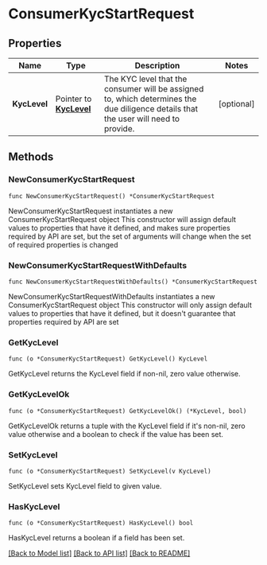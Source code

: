# ConsumerKycStartRequest

## Properties

Name | Type | Description | Notes
------------ | ------------- | ------------- | -------------
**KycLevel** | Pointer to [**KycLevel**](KycLevel.md) | The KYC level that the consumer will be assigned to, which determines the due diligence details that the user will need to provide. | [optional] 

## Methods

### NewConsumerKycStartRequest

`func NewConsumerKycStartRequest() *ConsumerKycStartRequest`

NewConsumerKycStartRequest instantiates a new ConsumerKycStartRequest object
This constructor will assign default values to properties that have it defined,
and makes sure properties required by API are set, but the set of arguments
will change when the set of required properties is changed

### NewConsumerKycStartRequestWithDefaults

`func NewConsumerKycStartRequestWithDefaults() *ConsumerKycStartRequest`

NewConsumerKycStartRequestWithDefaults instantiates a new ConsumerKycStartRequest object
This constructor will only assign default values to properties that have it defined,
but it doesn't guarantee that properties required by API are set

### GetKycLevel

`func (o *ConsumerKycStartRequest) GetKycLevel() KycLevel`

GetKycLevel returns the KycLevel field if non-nil, zero value otherwise.

### GetKycLevelOk

`func (o *ConsumerKycStartRequest) GetKycLevelOk() (*KycLevel, bool)`

GetKycLevelOk returns a tuple with the KycLevel field if it's non-nil, zero value otherwise
and a boolean to check if the value has been set.

### SetKycLevel

`func (o *ConsumerKycStartRequest) SetKycLevel(v KycLevel)`

SetKycLevel sets KycLevel field to given value.

### HasKycLevel

`func (o *ConsumerKycStartRequest) HasKycLevel() bool`

HasKycLevel returns a boolean if a field has been set.


[[Back to Model list]](../README.md#documentation-for-models) [[Back to API list]](../README.md#documentation-for-api-endpoints) [[Back to README]](../README.md)


